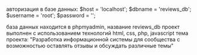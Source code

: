 авторизация в базе данных:
$host = 'localhost';
$dbname = 'reviews_db';
$username = 'root';
$password = '';

база данных находится в phpmyadmin, название reviews_db
проект выполнен с использованием технологий html, css, php, javascript
тема проекта: "Разработка информационной системы для сообщества с возможностью оставлять отзывы и обсуждать различные темы"
